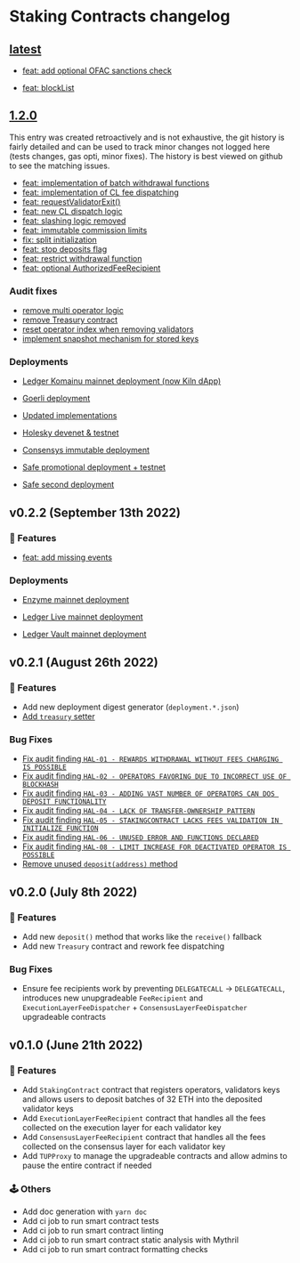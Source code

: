 # Staking Contracts changelog


## [latest](https://github.com/kilnfi/staking-contracts)

- [feat: add optional OFAC sanctions check](https://github.com/kilnfi/staking-contracts/pull/101/commits/4513c1e406c8dffe126bc450dfc02af510187933)

- [feat: blockList](https://github.com/kilnfi/staking-contracts/pull/101/commits/b680e4e017dfb57a4c97425f1ee85c118fd95e53)

## [1.2.0](https://github.com/kilnfi/staking-contracts/releases/tag/1.2.0)

This entry was created retroactively and is not exhaustive, the git history is fairly detailed and can be used to track minor changes not logged here (tests changes, gas opti, minor fixes). The history is best viewed on github to see the matching issues.

- [feat: implementation of batch withdrawal functions](https://github.com/kilnfi/staking-contracts/commit/eaaff6975dccb641b93e049f072c957a99854754)
- [feat: implementation of CL fee dispatching](https://github.com/kilnfi/staking-contracts/commit/8a2a7e0b61874b71e7d036e16425ec4e9bcf3835)
- [feat: requestValidatorExit()](https://github.com/kilnfi/staking-contracts/commit/757f17d8e187031332a2357427cfdc0a6de7717e)
- [feat: new CL dispatch logic](https://github.com/kilnfi/staking-contracts/commit/60387680768fd0c9da24ab097dd7953a2b8df19d)
- [feat: slashing logic removed](https://github.com/kilnfi/staking-contracts/commit/196a1bbb1b720b1134253890e3f7010c3f3143ee)
- [feat: immutable commission limits](https://github.com/kilnfi/staking-contracts/commit/ea9f10d58b131ee40560364137a046272fe6a62a)
- [fix: split initialization](https://github.com/kilnfi/staking-contracts/commit/3aa65764f2d868d41b52aceac092cdb43a59d7a9)
- [feat: stop deposits flag](https://github.com/kilnfi/staking-contracts/commit/aad23d5b1bec1ff6c8229f0b197a4575a800614c)
- [feat: restrict withdrawal function](https://github.com/kilnfi/staking-contracts/commit/ed1b36be629b13ac4b1f417eb0da084067ef803a)
- [feat: optional AuthorizedFeeRecipient](https://github.com/kilnfi/staking-contracts/commit/35acce30b033314906ec98395c53f4fb2844b61e)

### Audit fixes
- [remove multi operator logic](https://github.com/kilnfi/staking-contracts/commit/e5c91d8a08a5fd64bddb6b5a9e09f467e0b3bbc0)
- [remove Treasury contract](https://github.com/kilnfi/staking-contracts/commit/8306951add826c11f5decc427cb0ea6d6cd889ba)
- [reset operator index when removing validators](https://github.com/kilnfi/staking-contracts/commit/8def7d680a95f66137f16ddb53ca669bf099ab04)
- [implement snapshot mechanism for stored keys](https://github.com/kilnfi/staking-contracts/commit/dc6f050b3bf1f234e89d321037a9e353127dae8a)

### Deployments

- [Ledger Komainu mainnet deployment (now Kiln dApp)](https://github.com/kilnfi/staking-contracts/commit/a74d0810a2c97b2eaaa7763bd347ed30eed2b7e2)

- [Goerli deployment](https://github.com/kilnfi/staking-contracts/commit/fb1be197899b28b3ba72a2f3af752666b5125e81)

- [Updated implementations](https://github.com/kilnfi/staking-contracts/commit/f33eb8dc37fab40217dbe1e69853ca3fcd884a2d)

- [Holesky devenet & testnet](https://github.com/kilnfi/staking-contracts/commit/6df02b9c7d003504f1b57b7ef6d639ce963943dc)

- [Consensys immutable deployment](https://github.com/kilnfi/staking-contracts/commit/53f2d9b0d0662d1f5d44fab7f04684cca56df2fb)

- [Safe promotional deployment + testnet](https://github.com/kilnfi/staking-contracts/commit/af56cf295664d61ab0e23e45d5eabf780e4e59ab)

- [Safe second deployment](https://github.com/kilnfi/staking-contracts/commit/bb8e64d583ce31b03d7f5ff613931c7819621ddb)

## v0.2.2 (September 13th 2022)

### :dizzy: Features

- [feat: add missing events](https://github.com/kilnfi/staking-contracts/pull/61)

### Deployments

- [Enzyme mainnet deployment](https://github.com/kilnfi/staking-contracts/commit/42761e7837498c27798bd15e7d0886f3dea7180b)

- [Ledger Live mainnet deployment](https://github.com/kilnfi/staking-contracts/commit/cd680d350bfe4edacadccf01b6dd1484cd8a49b0)

- [Ledger Vault mainnet deployment](https://github.com/kilnfi/staking-contracts/commit/dd41162155a5e944731d544229f2763d1a99eb9e)

## v0.2.1 (August 26th 2022)

### :dizzy: Features

- Add new deployment digest generator (`deployment.*.json`)
- [Add `treasury` setter](https://github.com/kilnfi/staking-contracts/pull/48)
  
### Bug Fixes

- [Fix audit finding `HAL-01 - REWARDS WITHDRAWAL WITHOUT FEES CHARGING IS POSSIBLE`](https://github.com/kilnfi/staking-contracts/pull/55)
- [Fix audit finding `HAL-02 - OPERATORS FAVORING DUE TO INCORRECT USE OF BLOCKHASH`](https://github.com/kilnfi/staking-contracts/pull/53)
- [Fix audit finding `HAL-03 - ADDING VAST NUMBER OF OPERATORS CAN DOS DEPOSIT FUNCTIONALITY`](https://github.com/kilnfi/staking-contracts/pull/50)
- [Fix audit finding `HAL-04 - LACK OF TRANSFER-OWNERSHIP PATTERN`](https://github.com/kilnfi/staking-contracts/pull/54)
- [Fix audit finding `HAL-05 - STAKINGCONTRACT LACKS FEES VALIDATION IN INITIALIZE FUNCTION`](https://github.com/kilnfi/staking-contracts/pull/52)
- [Fix audit finding `HAL-06 - UNUSED ERROR AND FUNCTIONS DECLARED`](https://github.com/kilnfi/staking-contracts/pull/56)
- [Fix audit finding `HAL-08 - LIMIT INCREASE FOR DEACTIVATED OPERATOR IS POSSIBLE`](https://github.com/kilnfi/staking-contracts/pull/49)
- [Remove unused `deposit(address)` method](https://github.com/kilnfi/staking-contracts/pull/57)

## v0.2.0 (July 8th 2022)

### :dizzy: Features

- Add new `deposit()` method that works like the `receive()` fallback
- Add new `Treasury` contract and rework fee dispatching

### Bug Fixes

- Ensure fee recipients work by preventing `DELEGATECALL` -> `DELEGATECALL`, introduces new unupgradeable `FeeRecipient` and `ExecutionLayerFeeDispatcher` + `ConsensusLayerFeeDispatcher` upgradeable contracts

## v0.1.0 (June 21th 2022)

### :dizzy: Features

- Add `StakingContract` contract that registers operators, validators keys and allows users to deposit batches of 32 ETH into the deposited validator keys
- Add `ExecutionLayerFeeRecipient` contract that handles all the fees collected on the execution layer for each validator key
- Add `ConsensusLayerFeeRecipient` contract that handles all the fees collected on the consensus layer for each validator key
- Add `TUPProxy` to manage the upgradeable contracts and allow admins to pause the entire contract if needed

### 🕹️ Others

- Add doc generation with `yarn doc`
- Add ci job to run smart contract tests
- Add ci job to run smart contract linting
- Add ci job to run smart contract static analysis with Mythril
- Add ci job to run smart contract formatting checks